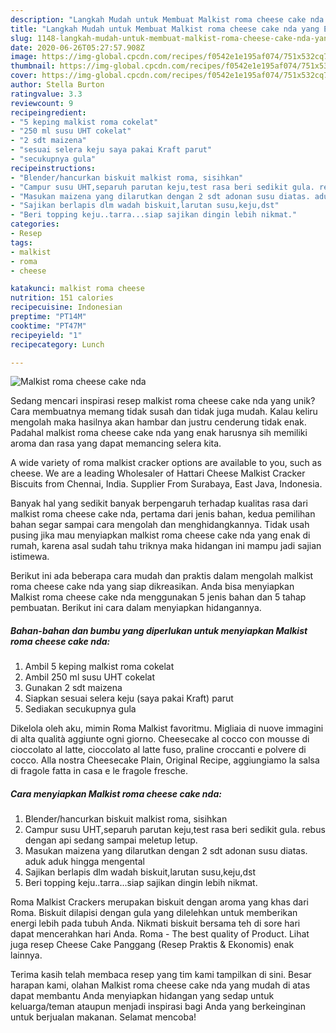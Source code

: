 ```yaml
---
description: "Langkah Mudah untuk Membuat Malkist roma cheese cake nda yang Enak"
title: "Langkah Mudah untuk Membuat Malkist roma cheese cake nda yang Enak"
slug: 1148-langkah-mudah-untuk-membuat-malkist-roma-cheese-cake-nda-yang-enak
date: 2020-06-26T05:27:57.908Z
image: https://img-global.cpcdn.com/recipes/f0542e1e195af074/751x532cq70/malkist-roma-cheese-cake-nda-foto-resep-utama.jpg
thumbnail: https://img-global.cpcdn.com/recipes/f0542e1e195af074/751x532cq70/malkist-roma-cheese-cake-nda-foto-resep-utama.jpg
cover: https://img-global.cpcdn.com/recipes/f0542e1e195af074/751x532cq70/malkist-roma-cheese-cake-nda-foto-resep-utama.jpg
author: Stella Burton
ratingvalue: 3.3
reviewcount: 9
recipeingredient:
- "5 keping malkist roma cokelat"
- "250 ml susu UHT cokelat"
- "2 sdt maizena"
- "sesuai selera keju saya pakai Kraft parut"
- "secukupnya gula"
recipeinstructions:
- "Blender/hancurkan biskuit malkist roma, sisihkan"
- "Campur susu UHT,separuh parutan keju,test rasa beri sedikit gula. rebus dengan api sedang sampai meletup letup."
- "Masukan maizena yang dilarutkan dengan 2 sdt adonan susu diatas. aduk aduk hingga mengental"
- "Sajikan berlapis dlm wadah biskuit,larutan susu,keju,dst"
- "Beri topping keju..tarra...siap sajikan dingin lebih nikmat."
categories:
- Resep
tags:
- malkist
- roma
- cheese

katakunci: malkist roma cheese 
nutrition: 151 calories
recipecuisine: Indonesian
preptime: "PT14M"
cooktime: "PT47M"
recipeyield: "1"
recipecategory: Lunch

---
```



![Malkist roma cheese cake nda](https://img-global.cpcdn.com/recipes/f0542e1e195af074/751x532cq70/malkist-roma-cheese-cake-nda-foto-resep-utama.jpg)

Sedang mencari inspirasi resep malkist roma cheese cake nda yang unik? Cara membuatnya memang tidak susah dan tidak juga mudah. Kalau keliru mengolah maka hasilnya akan hambar dan justru cenderung tidak enak. Padahal malkist roma cheese cake nda yang enak harusnya sih memiliki aroma dan rasa yang dapat memancing selera kita.

A wide variety of roma malkist cracker options are available to you, such as cheese. We are a leading Wholesaler of Hattari Cheese Malkist Cracker Biscuits from Chennai, India. Supplier From Surabaya, East Java, Indonesia.

Banyak hal yang sedikit banyak berpengaruh terhadap kualitas rasa dari malkist roma cheese cake nda, pertama dari jenis bahan, kedua pemilihan bahan segar sampai cara mengolah dan menghidangkannya. Tidak usah pusing jika mau menyiapkan malkist roma cheese cake nda yang enak di rumah, karena asal sudah tahu triknya maka hidangan ini mampu jadi sajian istimewa.


Berikut ini ada beberapa cara mudah dan praktis dalam mengolah malkist roma cheese cake nda yang siap dikreasikan. Anda bisa menyiapkan Malkist roma cheese cake nda menggunakan 5 jenis bahan dan 5 tahap pembuatan. Berikut ini cara dalam menyiapkan hidangannya.

<!--inarticleads1-->

##### Bahan-bahan dan bumbu yang diperlukan untuk menyiapkan Malkist roma cheese cake nda:

1. Ambil 5 keping malkist roma cokelat
1. Ambil 250 ml susu UHT cokelat
1. Gunakan 2 sdt maizena
1. Siapkan sesuai selera keju (saya pakai Kraft) parut
1. Sediakan secukupnya gula


Dikelola oleh aku, mimin Roma Malkist favoritmu. Migliaia di nuove immagini di alta qualità aggiunte ogni giorno. Cheesecake al cocco con mousse di cioccolato al latte, cioccolato al latte fuso, praline croccanti e polvere di cocco. Alla nostra Cheesecake Plain, Original Recipe, aggiungiamo la salsa di fragole fatta in casa e le fragole fresche. 

<!--inarticleads2-->

##### Cara menyiapkan Malkist roma cheese cake nda:

1. Blender/hancurkan biskuit malkist roma, sisihkan
1. Campur susu UHT,separuh parutan keju,test rasa beri sedikit gula. rebus dengan api sedang sampai meletup letup.
1. Masukan maizena yang dilarutkan dengan 2 sdt adonan susu diatas. aduk aduk hingga mengental
1. Sajikan berlapis dlm wadah biskuit,larutan susu,keju,dst
1. Beri topping keju..tarra...siap sajikan dingin lebih nikmat.


Roma Malkist Crackers merupakan biskuit dengan aroma yang khas dari Roma. Biskuit dilapisi dengan gula yang dilelehkan untuk memberikan energi lebih pada tubuh Anda. Nikmati biskuit bersama teh di sore hari dapat mencerahkan hari Anda. Roma - The best quality of Product. Lihat juga resep Cheese Cake Panggang (Resep Praktis &amp; Ekonomis) enak lainnya. 

Terima kasih telah membaca resep yang tim kami tampilkan di sini. Besar harapan kami, olahan Malkist roma cheese cake nda yang mudah di atas dapat membantu Anda menyiapkan hidangan yang sedap untuk keluarga/teman ataupun menjadi inspirasi bagi Anda yang berkeinginan untuk berjualan makanan. Selamat mencoba!
